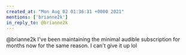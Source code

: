 ```yaml
---
created_at: "Mon Aug 02 01:36:31 +0000 2021"
mentions: ['brianne2k']
in_reply_to: @brianne2k
---
```


@brianne2k I've been maintaining the minimal audible subscription for months now for the same reason. I can't give it up lol
